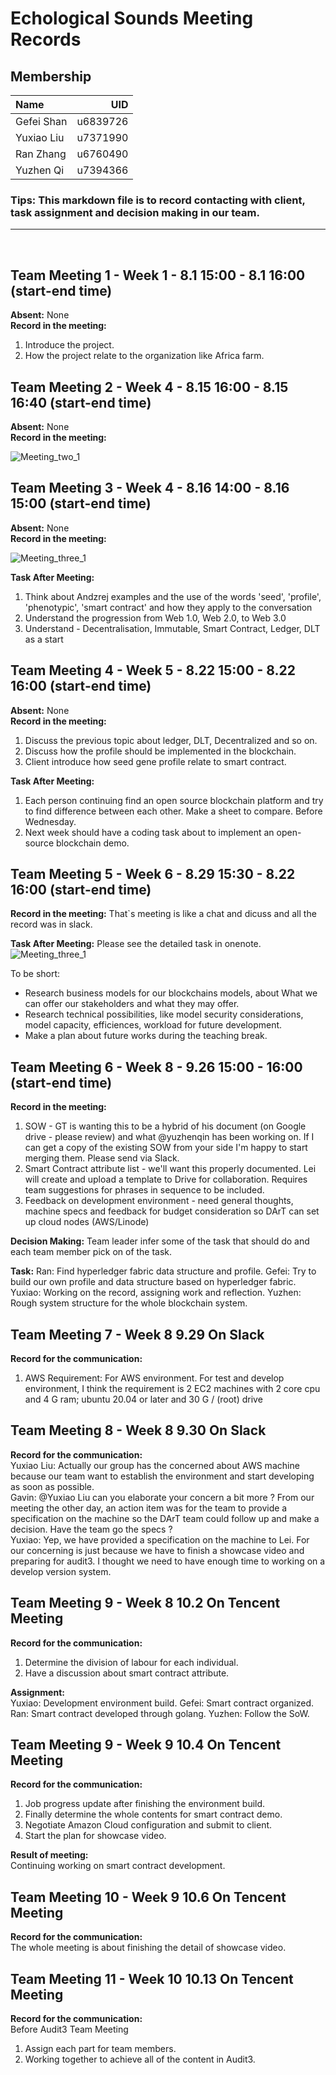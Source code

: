 # Echological Sounds Meeting Records

## Membership
| Name              |      UID |                               
|:------------------|---------:|
| Gefei Shan        | u6839726 |    
| Yuxiao Liu        | u7371990 |                
| Ran Zhang         | u6760490 |         
| Yuzhen Qi         | u7394366 |      

### Tips: This markdown file is to record contacting with client, task assignment and decision making in our team.
***  
<br>

## Team Meeting 1 - Week 1 - 8.1 15:00 - 8.1 16:00 (start-end time)
**Absent:** None
<br>
**Record in the meeting:** 
1. Introduce the project.
2. How the project relate to the organization like Africa farm.


## Team Meeting 2 - Week 4 - 8.15 16:00 - 8.15 16:40 (start-end time)
**Absent:** None
<br>
**Record in the meeting:** 

![Meeting_two_1](PIC/Meeting2/0815.png)



## Team Meeting 3 - Week 4 - 8.16 14:00 - 8.16 15:00 (start-end time)
**Absent:** None
<br>
**Record in the meeting:** 

![Meeting_three_1](PIC/Meeting3/1.png)

**Task After Meeting:** 
1. Think about Andzrej examples and the use of the words 'seed', 'profile', 'phenotypic', 'smart contract' and how they apply to the conversation
2. Understand the progression from Web 1.0, Web 2.0, to Web 3.0
3. Understand - Decentralisation, Immutable, Smart Contract, Ledger, DLT as a start

## Team Meeting 4 - Week 5 - 8.22 15:00 - 8.22 16:00 (start-end time)
**Absent:** None
<br>
**Record in the meeting:** 
1. Discuss the previous topic about ledger, DLT, Decentralized and so on.
2. Discuss how the profile should be implemented in the blockchain.
3. Client introduce how seed gene profile relate to smart contract. 

**Task After Meeting:** 
1. Each person continuing find an open source blockchain platform and try to find difference between each other. Make a sheet to compare. Before Wednesday.
2. Next week should have a coding task about to implement an open-source blockchain demo.

       

## Team Meeting 5 - Week 6 - 8.29 15:30 - 8.22 16:00 (start-end time)
**Record in the meeting:**
That`s meeting is like a chat and dicuss and all the record was in slack.

**Task After Meeting:** 
Please see the detailed task in onenote.
![Meeting_three_1](PIC/Meeting5/1.png)

To be short:
- Research business models for our blockchains models, about What we can offer our stakeholders and what they may offer.
- Research technical possibilities, like model security considerations, model capacity, efficiences, workload for future development.
- Make a plan about future works during the teaching break.

## Team Meeting 6 - Week 8 - 9.26 15:00 - 16:00 (start-end time)
**Record in the meeting:**  
1. SOW - GT is wanting this to be a hybrid of his document (on Google drive - please review) and what @yuzhenqin has been working on. If I can get a copy of the existing SOW from your side I'm happy to start merging them. Please send via Slack.  
2. Smart Contract attribute list - we'll want this properly documented. Lei will create and upload a template to Drive for collaboration. Requires team suggestions for phrases in sequence to be included.  
3. Feedback on development environment - need general thoughts, machine specs and feedback for budget consideration so DArT can set up cloud nodes (AWS/Linode)

**Decision Making:**
Team leader infer some of the task that should do and each team member pick on of the task.

**Task:**
Ran: Find hyperledger fabric data structure and profile.
Gefei: Try to build our own profile and data structure based on hyperledger fabric.
Yuxiao: Working on the record, assigning work and reflection.
Yuzhen: Rough system structure for the whole blockchain system.

## Team Meeting 7 - Week 8 9.29 On Slack
**Record for the communication:**  
1. AWS Requirement: For AWS environment. For test and develop environment, I think the requirement is 2 EC2 machines with 2 core cpu and 4 G ram; ubuntu 20.04 or later and 30 G / (root) drive  


## Team Meeting 8 - Week 8 9.30 On Slack
**Record for the communication:**  
Yuxiao Liu: Actually our group has the concerned about AWS machine because our team want to establish the environment and start developing as soon as possible.  
Gavin: @Yuxiao Liu
can you elaborate your concern a bit more ? From our meeting the other day, an action item was for the team to provide a specification on the machine so the DArT team could follow up and make a decision. Have the team go the specs ?  
Yuxiao: Yep, we have provided a specification on the machine to Lei. For our concerning is just because we have to finish a showcase video and preparing for audit3. I thought we need to have enough time to working on a develop version system.  


## Team Meeting 9 - Week 8 10.2 On Tencent Meeting
**Record for the communication:**   
1. Determine the division of labour for each individual. 
2. Have a discussion about smart contract attribute. 

**Assignment:**   
Yuxiao: Development environment build.
Gefei: Smart contract organized.
Ran: Smart contract developed through golang.
Yuzhen: Follow the SoW.


## Team Meeting 9 - Week 9 10.4 On Tencent Meeting
**Record for the communication:**   
1. Job progress update after finishing the environment build.
2. Finally determine the whole contents for smart contract demo. 
3. Negotiate Amazon Cloud configuration and submit to client.
4. Start the plan for showcase video.


**Result of meeting:**   
Continuing working on smart contract development. 

## Team Meeting 10 - Week 9 10.6 On Tencent Meeting
**Record for the communication:**   
The whole meeting is about finishing the detail of showcase video.

## Team Meeting 11 - Week 10 10.13 On Tencent Meeting
**Record for the communication:**   
Before Audit3 Team Meeting  
1. Assign each part for team members.  
2. Working together to achieve all of the content in Audit3.